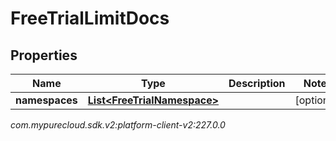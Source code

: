 # FreeTrialLimitDocs


## Properties

| Name | Type | Description | Notes |
| ------------ | ------------- | ------------- | ------------- |
| **namespaces** | [**List&lt;FreeTrialNamespace&gt;**](FreeTrialNamespace) |  |  [optional] |




_com.mypurecloud.sdk.v2:platform-client-v2:227.0.0_
